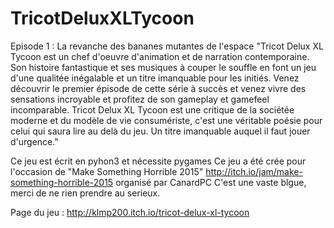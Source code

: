 # TricotDeluxXLTycoon
Episode 1 : La revanche des bananes mutantes de l'espace
"Tricot Delux XL Tycoon​ est un chef d'oeuvre d'animation et de narration contemporaine. Son histoire fantastique et ses musiques à couper le souffle en font un jeu d'une qualitée inégalable et un titre imanquable pour les initiés.
Venez découvrir le premier épisode de cette série à succès et venez vivre des sensations incroyable et profitez de son gameplay et gamefeel incomparable.
Tricot Delux XL Tycoon​ est une critique de la sociétée moderne et du modèle de vie consumériste, c'est une véritable poésie pour celui qui saura lire au delà du jeu.
Un titre imanquable auquel il faut jouer d'urgence."

Ce jeu est écrit en pyhon3 et nécessite pygames
Ce jeu a été crée pour l'occasion de "Make Something Horrible 2015" http://itch.io/jam/make-something-horrible-2015 organisé par CanardPC
C'est une vaste blgue, merci de ne rien prendre au serieux.

Page du jeu : http://klmp200.itch.io/tricot-delux-xl-tycoon
